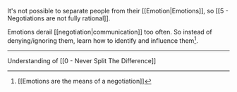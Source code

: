 It's not possible to separate people from their [[Emotion|Emotions]], so [[5 - Negotiations are not fully rational]].

Emotions derail [[negotiation|communication]] too often. So instead of denying/ignoring them, learn how to identify and influence them[^1].

---

Understanding of [[0 - Never Split The Difference]]

[^1]: [[Emotions are the means of a negotiation]]
